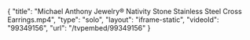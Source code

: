 {
    "title": "Michael Anthony Jewelry&reg; Nativity Stone Stainless Steel Cross Earrings.mp4",
    "type": "solo",
    "layout": "iframe-static",
    "videoId": "99349156",
    "url": "\/tvpembed\/99349156"
}